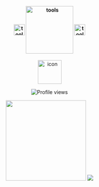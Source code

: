   
  
  <h4 align="center"><br>
  <img width="30"  alt="tools" src="https://camo.githubusercontent.com/beb64ff21c883e318e4f5db5231c2ba4175705bea1c9249e82a41ab375db4f75/68747470733a2f2f6d65646961322e67697068792e636f6d2f6d656469612f51737347456d706b79454f684243623765312f67697068792e6769663f6369643d656366303565343761306e336769316266716e74716d6f62386739616964316f796a327772336473336d67373030626c267269643d67697068792e676966"  align="center"/> <img width="130" alt="tools" src="https://user-images.githubusercontent.com/110442250/205449062-49646f79-83a5-42a2-b4b0-2d35fc672fa5.png"  align="center"/> <img width="30" alt="tools" src="https://camo.githubusercontent.com/beb64ff21c883e318e4f5db5231c2ba4175705bea1c9249e82a41ab375db4f75/68747470733a2f2f6d65646961322e67697068792e636f6d2f6d656469612f51737347456d706b79454f684243623765312f67697068792e6769663f6369643d656366303565343761306e336769316266716e74716d6f62386739616964316f796a327772336473336d67373030626c267269643d67697068792e676966"  align="center"/>
  
 </h4>
<div align="center">
<img src="https://techstack-generator.vercel.app/github-icon.svg" alt="icon" width="65" height="65" />

![Profile views](https://gpvc.arturio.dev/pdy1207)
<p align="center">
<a href="#"><img src="https://cdn.buymeacoffee.com/buttons/v2/default-yellow.png" width="220"/></a>
  <img src="https://img.buymeacoffee.com/button-api/?text=Buy me a coffee&emoji=&slug=pdyme&button_colour=FFDD00&font_colour=000000&font_family=Poppins&outline_colour=000000&coffee_colour=ffffff" />
</p>
